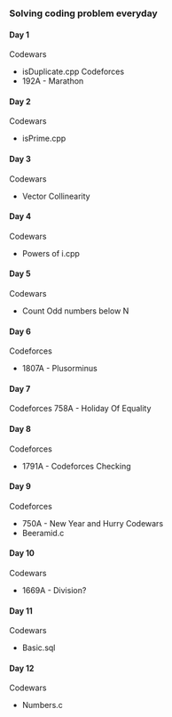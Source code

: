 ### Solving coding problem everyday
#### Day 1
Codewars
- isDuplicate.cpp
Codeforces
- 192A - Marathon

#### Day 2
Codewars
- isPrime.cpp

#### Day 3
Codewars
- Vector Collinearity

#### Day 4
Codewars
- Powers of i.cpp

#### Day 5
Codewars
- Count Odd numbers below N

#### Day 6
Codeforces
- 1807A - Plusorminus

#### Day 7
Codeforces
758A - Holiday Of Equality

#### Day 8
Codeforces
- 1791A - Codeforces Checking

#### Day 9
Codeforces
- 750A - New Year and Hurry
Codewars
- Beeramid.c

#### Day 10
Codewars
- 1669A - Division?

#### Day 11
Codewars
- Basic.sql

#### Day 12
Codewars
- Numbers.c
